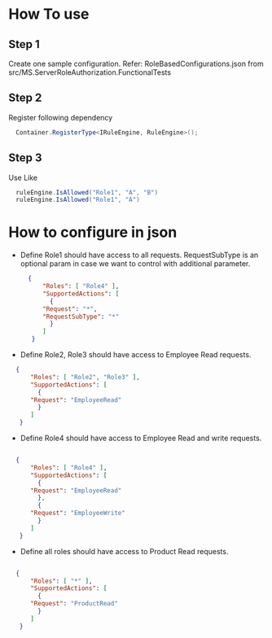 # How To use

## Step 1
Create one sample configuration.
Refer: RoleBasedConfigurations.json from src/MS.ServerRoleAuthorization.FunctionalTests

## Step 2
Register following dependency

  ```cs
	Container.RegisterType<IRuleEngine, RuleEngine>();

  ```

## Step 3
Use Like 

  ```cs
	ruleEngine.IsAllowed("Role1", "A", "B")
	ruleEngine.IsAllowed("Role1", "A")
  ```

# How to configure in json

* Define Role1 should have access to all requests. 
  RequestSubType is an optional param in case we want to control with additional parameter.

  ```json
	{
	    "Roles": [ "Role4" ],
	    "SupportedActions": [
	      {
		"Request": "*",
		"RequestSubType": "*"
	      }
	    ]
	 }
   ```
 * Define Role2, Role3 should have access to Employee Read requests. 

  ```json
	{
	    "Roles": [ "Role2", "Role3" ],
	    "SupportedActions": [
	      {
		"Request": "EmployeeRead"
	      }
	    ]
	 }
   ```
 * Define Role4 should have access to Employee Read and write requests. 

  ```json
  
	{
	    "Roles": [ "Role4" ],
	    "SupportedActions": [
	      {
		"Request": "EmployeeRead"
	      },
	      {
		"Request": "EmployeeWrite"
	      }
	    ]
	 }
   ```
 * Define all roles should have access to Product Read requests. 
 
  ```json

	{
	    "Roles": [ "*" ], 
	    "SupportedActions": [
	      {
		"Request": "ProductRead"
	      }
	    ]
	 }
   ```
